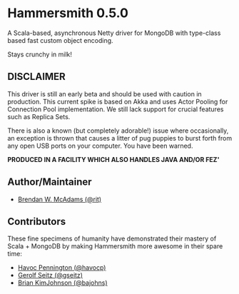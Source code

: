 Hammersmith 0.5.0
==================

A Scala-based, asynchronous Netty driver for MongoDB with type-class based fast custom object encoding.

Stays crunchy in milk!

DISCLAIMER
-----------
This driver is still an early beta and should be used with caution in production. This current spike is based on Akka and uses Actor Pooling for Connection Pool implementation.  We still lack support for crucial features such as Replica Sets.

There is also a known (but completely adorable!) issue where occasionally, an exception is thrown that causes a litter of pug puppies to burst forth from any open USB ports on your computer.  You have been warned.

**PRODUCED IN A FACILITY WHICH ALSO HANDLES JAVA AND/OR FEZ'**

Author/Maintainer
-----------------
* [Brendan W. McAdams (@rit)](http://github.com/bwmcadams)

Contributors
------------

These fine specimens of humanity have demonstrated their mastery of Scala + MongoDB by making Hammersmith more awesome in their spare time:

* [Havoc Pennington (@havocp)](http://github.com/havocp)
* [Gerolf Seitz (@gseitz)](http://github.com/gseitz)
* [Brian KimJohnson (@bajohns)](http://github.com/bajohns)



